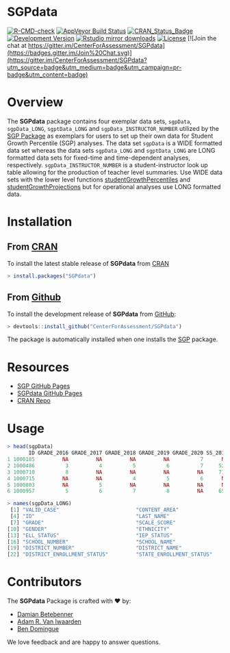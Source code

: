 SGPdata
=======


[![R-CMD-check](https://github.com/CenterForAssessment/SGPdata/workflows/R-CMD-check/badge.svg)](https://github.com/CenterForAssessment/SGPdata/actions)
[![AppVeyor Build Status](https://ci.appveyor.com/api/projects/status/github/centerforassessment/SGPdata?branch=master&svg=true)](https://ci.appveyor.com/project/centerforassessment/SGPdata)
[![CRAN_Status_Badge](https://www.r-pkg.org/badges/version/SGPdata)](https://cran.r-project.org/package=SGPdata)
[![Development Version](https://img.shields.io/badge/devel-27.0--0.0-brightgreen.svg)](https://github.com/CenterForAssessment/SGPdata)
[![Rstudio mirror downloads](https://cranlogs.r-pkg.org/badges/grand-total/SGPdata)](https://github.com/metacran/cranlogs.app)
[![License](https://img.shields.io/badge/license-GPL%203-brightgreen.svg?style=flat)](https://github.com/CenterForAssessment/SGPdata/blob/master/LICENSE.md)
[![Join the chat at https://gitter.im/CenterForAssessment/SGPdata](https://badges.gitter.im/Join%20Chat.svg)](https://gitter.im/CenterForAssessment/SGPdata?utm_source=badge&utm_medium=badge&utm_campaign=pr-badge&utm_content=badge)


# Overview

The **SGPdata** package contains four exemplar data sets, `sgpData`,  `sgpData_LONG`, `sgptData_LONG` and `sgpData_INSTRUCTOR_NUMBER`
utilized by the [SGP Package](https://CenterForAssessment.github.io/SGP/) as exemplars for users to set up their own data for Student Growth Percentile (SGP) analyses.
The data set `sgpData` is a WIDE formatted data set whereas the data sets `sgpData_LONG` and `sgptData_LONG` are LONG formatted data sets
for fixed-time and time-dependent analyses, respectively. `sgpData_INSTRUCTOR_NUMBER` is a student-instructor look up table allowing for the production of
teacher level summaries. Use WIDE data sets with the lower level functions
[studentGrowthPercentiles](https://github.com/CenterForAssessment/SGP/blob/master/R/studentGrowthPercentiles.R) and
[studentGrowthProjections](https://github.com/CenterForAssessment/SGP/blob/master/R/studentGrowthProjections.R) but for operational
analyses use LONG formatted data.


# Installation

## From [CRAN](https://CRAN.R-project.org/package=SGPdata)

To install the latest stable release of **SGPdata** from [CRAN](https://CRAN.R-project.org/package=SGPdata)

```R
> install.packages("SGPdata")
```

## From [Github](https://github.com/CenterForAssessment/SGPdata/)

To install the development release of **SGPdata** from [GitHub](https://github.com/CenterForAssessment/SGPdata/):

```R
> devtools::install_github("CenterForAssessment/SGPdata")
```

The package is automatically installed when one installs the [SGP](https://github.com/CenterForAssessment/SGP/) package.


# Resources

* [SGP GitHub Pages](https://sgp.io)
* [SGPdata GitHub Pages](https://CenterForAssessment.github.io/SGPdata)
* [CRAN Repo](https://CRAN.R-project.org/package=SGPdata)


# Usage

```R
> head(sgpData)
       ID GRADE_2016 GRADE_2017 GRADE_2018 GRADE_2019 GRADE_2020 SS_2016 SS_2017 SS_2018 SS_2019 SS_2020
1 1000185         NA         NA         NA         NA          7      NA      NA      NA      NA     520
2 1000486          3          4          5          6          7     524     548     607     592     656
3 1000710          8         NA         NA         NA         NA     713      NA      NA      NA      NA
4 1000715         NA         NA          4          5          6      NA      NA     469     492     551
5 1000803         NA          5         NA         NA         NA      NA     558      NA      NA      NA
6 1000957          5          6          7          8         NA     651     660     666     663      NA
```

```R
> names(sgpData_LONG)
 [1] "VALID_CASE"                         "CONTENT_AREA"                       "YEAR"
 [4] "ID"                                 "LAST_NAME"                          "FIRST_NAME"
 [7] "GRADE"                              "SCALE_SCORE"                        "ACHIEVEMENT_LEVEL"
[10] "GENDER"                             "ETHNICITY"                          "FREE_REDUCED_LUNCH_STATUS"
[13] "ELL_STATUS"                         "IEP_STATUS"                         "GIFTED_AND_TALENTED_PROGRAM_STATUS"
[16] "SCHOOL_NUMBER"                      "SCHOOL_NAME"                        "EMH_LEVEL"
[19] "DISTRICT_NUMBER"                    "DISTRICT_NAME"                      "SCHOOL_ENROLLMENT_STATUS"
[22] "DISTRICT_ENROLLMENT_STATUS"         "STATE_ENROLLMENT_STATUS"
```


# Contributors

The **SGPdata** Package is crafted with :heart: by:

* [Damian Betebenner](https://github.com/dbetebenner)
* [Adam R. Van Iwaarden](https://github.com/adamvi)
* [Ben Domingue](https://github.com/ben-domingue)

We love feedback and are happy to answer questions.
